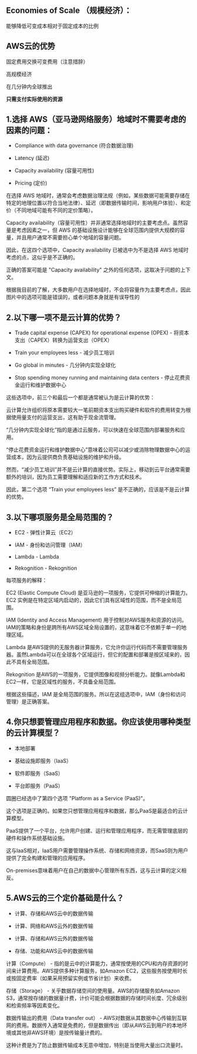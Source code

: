 ## Economies of Scale （规模经济）：

能够降低可变成本相对于固定成本的比例

## AWS云的优势 

固定费用交换可变费用（注意措辞）

高规模经济

在几分钟内全球推出

**只需支付实际使用的资源**

## 1.选择 AWS（亚马逊网络服务）地域时不需要考虑的因素的问题：

 - Compliance with data governance (符合数据治理)

 - Latency (延迟)

 - Capacity availability (容量可用性)

 - Pricing (定价)

在选择 AWS 地域时，通常会考虑数据治理法规（例如，某些数据可能需要存储在特定的地理位置以符合当地法律）、延迟（即数据传输时间，影响用户体验）、和定价（不同地域可能有不同的定价策略）。

Capacity availability（容量可用性）并非通常选择地域时的主要考虑点。虽然容量是考虑因素之一，但 AWS 的基础设施设计能够在全球范围内提供大规模的容量，并且用户通常不需要担心单个地域的容量问题。

因此，在这四个选项中，Capacity availability 已被选中为不是选择 AWS 地域时考虑的点，这似乎是不正确的。

正确的答案可能是 "Capacity availability" 之外的任何选项，这取决于问题的上下文。

根据我目前的了解，大多数用户在选择地域时，不会将容量作为主要考虑点，因此图片中的选项可能是错误的，或者问题本身就是有误导性的

## 2.以下哪一项不是云计算的优势？

- Trade capital expense (CAPEX) for operational expense (OPEX) - 将资本支出（CAPEX）转换为运营支出（OPEX）
  
- Train your employees less - 减少员工培训
  
- Go global in minutes - 几分钟内实现全球化
  
- Stop spending money running and maintaining data centers - 停止花费资金运行和维护数据中心
  
这些选项中，前三个和最后一个都是通常被认为是云计算的优势：

云计算允许组织将原本需要较大一笔前期资本支出购买硬件和软件的费用转变为根据使用量支付的运营支出，这有助于现金流管理。

“几分钟内实现全球化”指的是通过云服务，可以快速在全球范围内部署服务和应用。

“停止花费资金运行和维护数据中心”意味着公司可以减少或消除物理数据中心的运营成本，因为云提供商负责基础设施的维护和升级。

然而，“减少员工培训”并不是云计算的直接优势。实际上，移动到云平台通常需要额外的培训，因为员工需要理解和适应新的工作方式和技术。

因此，第二个选项 “Train your employees less” 是不正确的，应该是不是云计算的优势。

## 3.以下哪项服务是全局范围的？

- EC2 - 弹性计算云（EC2）
  
- IAM - 身份和访问管理（IAM）
  
- Lambda - Lambda
  
- Rekognition - Rekognition
  
每项服务的解释：

EC2 (Elastic Compute Cloud) 是亚马逊的一项服务，它提供可伸缩的计算能力。EC2 实例是在特定区域内启动的，因此它们具有区域性的范围，而不是全局范围。

IAM (Identity and Access Management) 用于控制对AWS服务和资源的访问。IAM的策略和身份是跨所有AWS区域全局设置的，这意味着它不依赖于单一的地理区域。

Lambda 是AWS提供的无服务器计算服务，它允许你运行代码而不需要管理服务器。虽然Lambda可以在全球各个区域运行，但它的配置和部署是按区域来的，因此不具有全局范围。

Rekognition 是AWS的一项服务，它提供图像和视频分析能力。就像Lambda和EC2一样，它是区域性的服务，不具备全局范围。

根据这些描述，IAM 是全局范围的服务。所以在这组选项中，IAM（身份和访问管理）是正确答案。

## 4.你只想要管理应用程序和数据。你应该使用哪种类型的云计算模型？

- 本地部署
  
- 基础设施即服务（IaaS）
 
- 软件即服务（SaaS）
  
- 平台即服务（PaaS）
  
圆圈已经选中了第四个选项 "Platform as a Service (PaaS)"。

这个选项是正确的。如果您只想管理应用程序和数据，那么PaaS是最适合的云计算模型。

PaaS提供了一个平台，允许用户创建、运行和管理应用程序，而无需管理底层的硬件和操作系统基础设施。

这与IaaS相对，IaaS用户需要管理操作系统、存储和网络资源，而SaaS则为用户提供了完全构建和管理的应用程序。

On-premises意味着用户在自己的数据中心管理所有东西，这与云计算的定义相反。

## 5.AWS云的三个定价基础是什么？

- 计算、存储和AWS云中的数据传输

- 计算、网络和AWS云外的数据传输
  
- 计算、存储和AWS云外的数据传输
  
- 存储、功能和AWS云中的数据传输

计算（Compute） - 指的是云中的计算能力，通常按使用的CPU和内存资源的时间来计算费用。AWS提供多种计算服务，如Amazon EC2，这些服务按使用时长或按固定费率（如果采用预留实例或节省计划）来收费。

存储（Storage） - 关乎数据存储空间的使用量。AWS的存储服务如Amazon S3，通常按存储的数据量计费，计价可能会根据数据的存储时间长度、冗余级别和检索频率等因素变化。

数据传输出的费用（Data transfer out） - AWS对数据从其数据中心传输到互联网的费用。数据传入通常是免费的，但是数据传出（即从AWS云到用户的本地环境或其他非AWS环境）是按传输量计费的。

这种计费是为了防止数据传输成本无意中增加，特别是当使用大量出口流量时。
